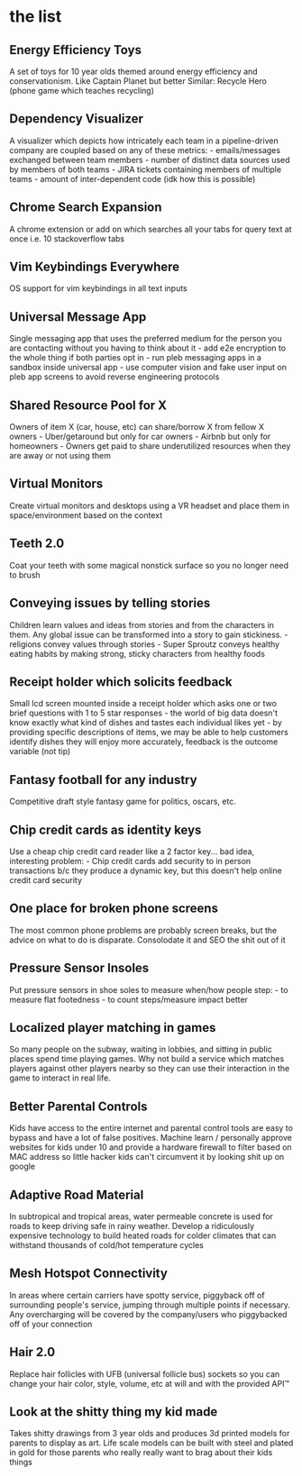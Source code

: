 # the list

## Energy Efficiency Toys
A set of toys for 10 year olds themed around energy efficiency and conservationism. Like Captain Planet but better
Similar: Recycle Hero (phone game which teaches recycling)

## Dependency Visualizer
A visualizer which depicts how intricately each team in a pipeline-driven company are coupled based on any of these metrics:
    - emails/messages exchanged between team members
    - number of distinct data sources used by members of both teams
    - JIRA tickets containing members of multiple teams
    - amount of inter-dependent code (idk how this is possible)

## Chrome Search Expansion
A chrome extension or add on which searches all your tabs for query text at once i.e. 10 stackoverflow tabs

## Vim Keybindings Everywhere
OS support for vim keybindings in all text inputs

## Universal Message App
Single messaging app that uses the preferred medium for the person you are contacting without you having to think about it
    - add e2e encryption to the whole thing if both parties opt in
    - run pleb messaging apps in a sandbox inside universal app
    - use computer vision and fake user input on pleb app screens to avoid reverse engineering protocols

## Shared Resource Pool for X
Owners of item X (car, house, etc) can share/borrow X from fellow X owners
    - Uber/getaround but only for car owners
    - Airbnb but only for homeowners
    - Owners get paid to share underutilized resources when they are away or not using them

## Virtual Monitors
Create virtual monitors and desktops using a VR headset and place them in space/environment based on the context

## Teeth 2.0
Coat your teeth with some magical nonstick surface so you no longer need to brush

## Conveying issues by telling stories
Children learn values and ideas from stories and from the characters in them. Any global issue can be transformed into a story to gain stickiness.
    - religions convey values through stories
    - Super Sproutz conveys healthy eating habits by making strong, sticky characters from healthy foods

## Receipt holder which solicits feedback
Small lcd screen mounted inside a receipt holder which asks one or two brief questions with 1 to 5 star responses
    - the world of big data doesn't know exactly what kind of dishes and tastes each individual likes yet
    - by providing specific descriptions of items, we may be able to help customers identify dishes they will enjoy more accurately, feedback is the outcome variable (not tip)

## Fantasy football for any industry
Competitive draft style fantasy game for politics, oscars, etc.

## Chip credit cards as identity keys
Use a cheap chip credit card reader like a 2 factor key... bad idea, interesting problem:
    - Chip credit cards add security to in person transactions b/c they produce a dynamic key, but this doesn't help online credit card security

## One place for broken phone screens
The most common phone problems are probably screen breaks, but the advice on what to do is disparate. Consolodate it and SEO the shit out of it

## Pressure Sensor Insoles
Put pressure sensors in shoe soles to measure when/how people step:
    - to measure flat footedness
    - to count steps/measure impact better

## Localized player matching in games
So many people on the subway, waiting in lobbies, and sitting in public places spend time playing games. Why not build a service which matches players against other players nearby so they can use their interaction in the game to interact in real life.

## Better Parental Controls
Kids have access to the entire internet and parental control tools are easy to bypass and have a lot of false positives. Machine learn / personally approve websites for kids under 10 and provide a hardware firewall to filter based on MAC address so little hacker kids can't circumvent it by looking shit up on google

## Adaptive Road Material
In subtropical and tropical areas, water permeable concrete is used for roads to keep driving safe in rainy weather. Develop a ridiculously expensive technology to build heated roads for colder climates that can withstand thousands of cold/hot temperature cycles

## Mesh Hotspot Connectivity
In areas where certain carriers have spotty service, piggyback off of surrounding people's service, jumping through multiple points if necessary. Any overcharging will be covered by the company/users who piggybacked off of your connection

## Hair 2.0
Replace hair follicles with UFB (universal follicle bus) sockets so you can change your hair color, style, volume, etc at will and with the provided API™

## Look at the shitty thing my kid made
Takes shitty drawings from 3 year olds and produces 3d printed models for parents to display as art. Life scale models can be built with steel and plated in gold for those parents who really really want to brag about their kids things
